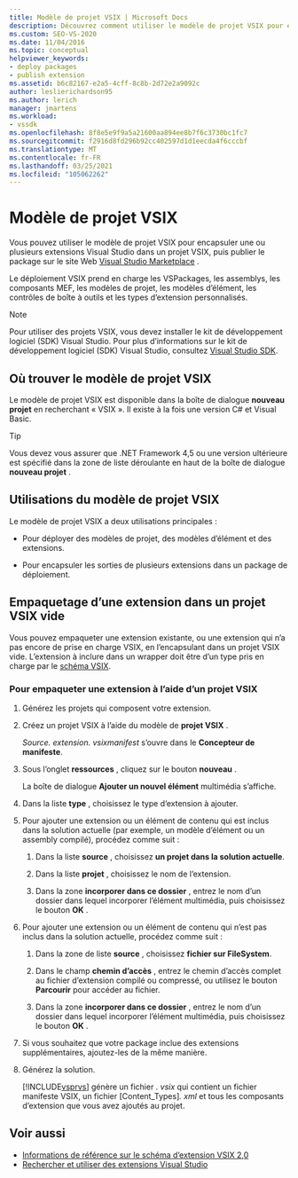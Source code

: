 ```yaml
---
title: Modèle de projet VSIX | Microsoft Docs
description: Découvrez comment utiliser le modèle de projet VSIX pour encapsuler les extensions Visual Studio dans un projet VSIX, puis publier le package sur le Visual Studio Marketplace.
ms.custom: SEO-VS-2020
ms.date: 11/04/2016
ms.topic: conceptual
helpviewer_keywords:
- deploy packages
- publish extension
ms.assetid: b6c82167-e2a5-4cff-8c8b-2d72e2a9092c
author: leslierichardson95
ms.author: lerich
manager: jmartens
ms.workload:
- vssdk
ms.openlocfilehash: 8f8e5e9f9a5a21600aa894ee8b7f6c3730bc1fc7
ms.sourcegitcommit: f2916d8fd296b92cc402597d1d1eecda4f6cccbf
ms.translationtype: MT
ms.contentlocale: fr-FR
ms.lasthandoff: 03/25/2021
ms.locfileid: "105062262"
---
```

# <a name="vsix-project-template"></a>Modèle de projet VSIX

Vous pouvez utiliser le modèle de projet VSIX pour encapsuler une ou plusieurs extensions Visual Studio dans un projet VSIX, puis publier le package sur le site Web [Visual Studio Marketplace](https://marketplace.visualstudio.com/) .

 Le déploiement VSIX prend en charge les VSPackages, les assemblys, les composants MEF, les modèles de projet, les modèles d’élément, les contrôles de boîte à outils et les types d’extension personnalisés.

> [!NOTE]
> Pour utiliser des projets VSIX, vous devez installer le kit de développement logiciel (SDK) Visual Studio. Pour plus d’informations sur le kit de développement logiciel (SDK) Visual Studio, consultez [Visual Studio SDK](../extensibility/visual-studio-sdk.md).

## <a name="where-to-find-the-vsix-project-template"></a>Où trouver le modèle de projet VSIX

Le modèle de projet VSIX est disponible dans la boîte de dialogue **nouveau projet** en recherchant « VSIX ».  Il existe à la fois une version C# et Visual Basic.

> [!TIP]
> Vous devez vous assurer que .NET Framework 4,5 ou une version ultérieure est spécifié dans la zone de liste déroulante en haut de la boîte de dialogue **nouveau projet** .

## <a name="uses-of-the-vsix-project-template"></a>Utilisations du modèle de projet VSIX

Le modèle de projet VSIX a deux utilisations principales :

- Pour déployer des modèles de projet, des modèles d’élément et des extensions.

- Pour encapsuler les sorties de plusieurs extensions dans un package de déploiement.

## <a name="packaging-an-extension-in-an-empty-vsix-project"></a>Empaquetage d’une extension dans un projet VSIX vide

Vous pouvez empaqueter une extension existante, ou une extension qui n’a pas encore de prise en charge VSIX, en l’encapsulant dans un projet VSIX vide. L’extension à inclure dans un wrapper doit être d’un type pris en charge par le [schéma VSIX](../extensibility/vsix-extension-schema-2-0-reference.md).

### <a name="to-package-an-extension-by-using-a-vsix-project"></a>Pour empaqueter une extension à l’aide d’un projet VSIX

1. Générez les projets qui composent votre extension.

2. Créez un projet VSIX à l’aide du modèle de **projet VSIX** .

    *Source. extension. vsixmanifest* s’ouvre dans le **Concepteur de manifeste**.

3. Sous l’onglet **ressources** , cliquez sur le bouton **nouveau** .

    La boîte de dialogue **Ajouter un nouvel élément** multimédia s’affiche.

4. Dans la liste **type** , choisissez le type d’extension à ajouter.

5. Pour ajouter une extension ou un élément de contenu qui est inclus dans la solution actuelle (par exemple, un modèle d’élément ou un assembly compilé), procédez comme suit :

   1. Dans la liste **source** , choisissez **un projet dans la solution actuelle**.

   2. Dans la liste **projet** , choisissez le nom de l’extension.

   3. Dans la zone **incorporer dans ce dossier** , entrez le nom d’un dossier dans lequel incorporer l’élément multimédia, puis choisissez le bouton **OK** .

6. Pour ajouter une extension ou un élément de contenu qui n’est pas inclus dans la solution actuelle, procédez comme suit :

   1. Dans la zone de liste **source** , choisissez **fichier sur FileSystem**.

   2. Dans le champ **chemin d’accès** , entrez le chemin d’accès complet au fichier d’extension compilé ou compressé, ou utilisez le bouton **Parcourir** pour accéder au fichier.

   3. Dans la zone **incorporer dans ce dossier** , entrez le nom d’un dossier dans lequel incorporer l’élément multimédia, puis choisissez le bouton **OK** .

7. Si vous souhaitez que votre package inclue des extensions supplémentaires, ajoutez-les de la même manière.

8. Générez la solution.

    [!INCLUDE[vsprvs](../code-quality/includes/vsprvs_md.md)] génère un fichier *. vsix* qui contient un fichier manifeste VSIX, un fichier [Content_Types]*. xml* et tous les composants d’extension que vous avez ajoutés au projet.

## <a name="see-also"></a>Voir aussi

- [Informations de référence sur le schéma d’extension VSIX 2,0](../extensibility/vsix-extension-schema-2-0-reference.md)
- [Rechercher et utiliser des extensions Visual Studio](../ide/finding-and-using-visual-studio-extensions.md)
